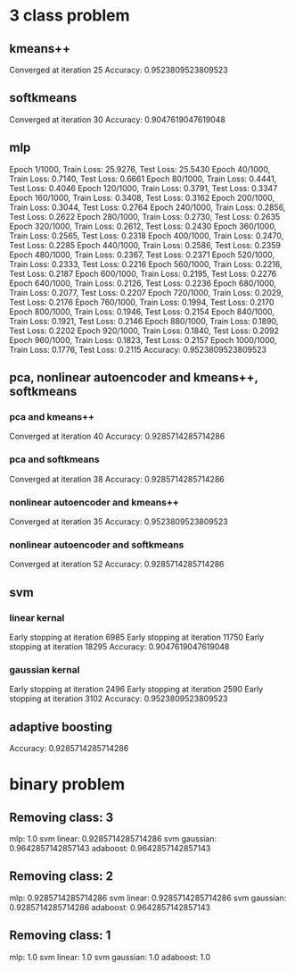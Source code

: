 # 3 class problem

## kmeans++

Converged at iteration 25
Accuracy: 0.9523809523809523

## softkmeans

Converged at iteration 30
Accuracy: 0.9047619047619048

## mlp

Epoch 1/1000, Train Loss: 25.9276, Test Loss: 25.5430
Epoch 40/1000, Train Loss: 0.7140, Test Loss: 0.6661
Epoch 80/1000, Train Loss: 0.4441, Test Loss: 0.4046
Epoch 120/1000, Train Loss: 0.3791, Test Loss: 0.3347
Epoch 160/1000, Train Loss: 0.3408, Test Loss: 0.3162
Epoch 200/1000, Train Loss: 0.3044, Test Loss: 0.2764
Epoch 240/1000, Train Loss: 0.2856, Test Loss: 0.2622
Epoch 280/1000, Train Loss: 0.2730, Test Loss: 0.2635
Epoch 320/1000, Train Loss: 0.2612, Test Loss: 0.2430
Epoch 360/1000, Train Loss: 0.2565, Test Loss: 0.2318
Epoch 400/1000, Train Loss: 0.2470, Test Loss: 0.2285
Epoch 440/1000, Train Loss: 0.2586, Test Loss: 0.2359
Epoch 480/1000, Train Loss: 0.2367, Test Loss: 0.2371
Epoch 520/1000, Train Loss: 0.2333, Test Loss: 0.2216
Epoch 560/1000, Train Loss: 0.2216, Test Loss: 0.2187
Epoch 600/1000, Train Loss: 0.2195, Test Loss: 0.2276
Epoch 640/1000, Train Loss: 0.2126, Test Loss: 0.2236
Epoch 680/1000, Train Loss: 0.2077, Test Loss: 0.2207
Epoch 720/1000, Train Loss: 0.2029, Test Loss: 0.2176
Epoch 760/1000, Train Loss: 0.1994, Test Loss: 0.2170
Epoch 800/1000, Train Loss: 0.1946, Test Loss: 0.2154
Epoch 840/1000, Train Loss: 0.1921, Test Loss: 0.2146
Epoch 880/1000, Train Loss: 0.1890, Test Loss: 0.2202
Epoch 920/1000, Train Loss: 0.1840, Test Loss: 0.2092
Epoch 960/1000, Train Loss: 0.1823, Test Loss: 0.2157
Epoch 1000/1000, Train Loss: 0.1776, Test Loss: 0.2115
Accuracy: 0.9523809523809523

## pca, nonlinear autoencoder and kmeans++, softkmeans

### pca and kmeans++
Converged at iteration 40
Accuracy: 0.9285714285714286

### pca and softkmeans
Converged at iteration 38
Accuracy: 0.9285714285714286

### nonlinear autoencoder and kmeans++
Converged at iteration 35
Accuracy: 0.9523809523809523

### nonlinear autoencoder and softkmeans
Converged at iteration 52
Accuracy: 0.9285714285714286

## svm

### linear kernal
Early stopping at iteration 6985
Early stopping at iteration 11750
Early stopping at iteration 18295
Accuracy: 0.9047619047619048

### gaussian kernal
Early stopping at iteration 2496
Early stopping at iteration 2590
Early stopping at iteration 3102
Accuracy: 0.9523809523809523

## adaptive boosting
Accuracy: 0.9285714285714286


# binary problem

## Removing class: 3
mlp: 1.0
svm linear: 0.9285714285714286
svm gaussian: 0.9642857142857143
adaboost: 0.9642857142857143

## Removing class: 2
mlp: 0.9285714285714286
svm linear: 0.9285714285714286
svm gaussian: 0.9285714285714286
adaboost: 0.9642857142857143

## Removing class: 1
mlp: 1.0
svm linear: 1.0
svm gaussian: 1.0
adaboost: 1.0